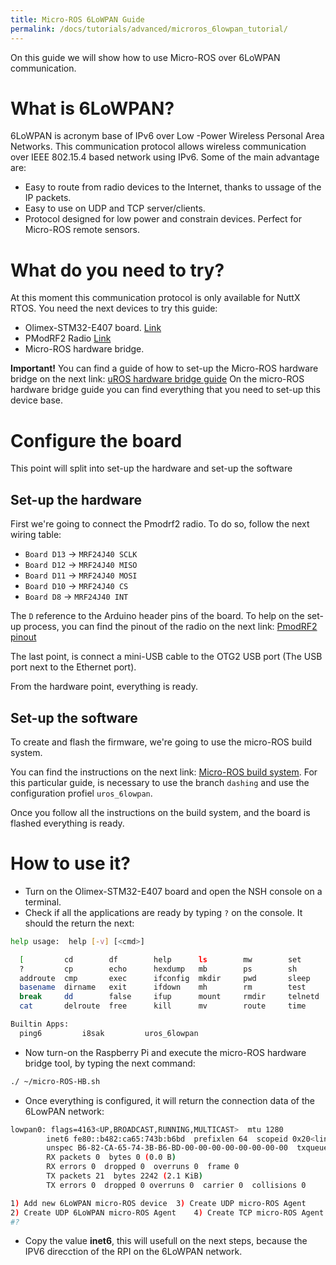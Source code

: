 ```yaml
---
title: Micro-ROS 6LoWPAN Guide 
permalink: /docs/tutorials/advanced/microros_6lowpan_tutorial/
---
```


On this guide we will show how to use Micro-ROS over 6LoWPAN communication.

# What is 6LoWPAN?

6LoWPAN is acronym base of IPv6 over Low -Power Wireless Personal Area Networks. This communication protocol allows wireless communication over IEEE 802.15.4 based network using IPv6.  Some of the main advantage are:
- Easy to route from radio devices to the Internet, thanks to ussage of the IP packets.
- Easy to use on UDP and TCP server/clients.
- Protocol designed for low power and constrain devices. Perfect for Micro-ROS remote sensors.

# What do you need to try?

At this moment this communication protocol is only available for NuttX RTOS. You need the next devices to try this guide:

- Olimex-STM32-E407 board. [Link](https://www.olimex.com/Products/ARM/ST/STM32-E407/open-source-hardware)
- PModRF2 Radio [Link](https://store.digilentinc.com/pmod-rf2-ieee-802-15-rf-transceiver/)
- Micro-ROS hardware bridge.

**Important!**
You can find a guide of how to set-up the Micro-ROS hardware bridge on the next link: [uROS hardware bridge guide](https://github.com/micro-ROS/micro-ROS-bridge_RPI/blob/new_bridge_tools/Readme.md)
On the micro-ROS hardware bridge guide you can find everything that you need to set-up this device base.

# Configure the board

This point will split into set-up the hardware and set-up the software

## Set-up the hardware
First we're going to connect the Pmodrf2 radio. To do so, follow the next wiring table:

- `Board D13` -> `MRF24J40 SCLK`
- `Board D12` -> `MRF24J40 MISO`
- `Board D11` -> `MRF24J40 MOSI`
- `Board D10` -> `MRF24J40 CS`
- `Board D8` -> `MRF24J40 INT`

The ``D`` reference to the Arduino header pins of the board.
To help on the set-up process, you can find the pinout of the radio on the next link: [PmodRF2 pinout](https://reference.digilentinc.com/reference/pmod/pmodrf2/start)

The last point, is connect a mini-USB cable to the OTG2 USB port (The USB port next to the Ethernet port).

From the hardware point, everything is ready.
## Set-up the software

To create and flash the firmware, we're going to use the micro-ROS build system.

You can find the instructions on the next link: [Micro-ROS build system](https://github.com/micro-ROS/micro-ros-build/blob/dashing/micro_ros_setup/README.md).
For this particular guide, is necessary to use the branch ``dashing`` and use the configuration profiel ``uros_6lowpan``.

Once you follow all the instructions on the build system, and the board is flashed everything is ready.

# How to use it?

- Turn on the Olimex-STM32-E407 board and open the NSH console on a terminal.
- Check if all the applications are ready by typing ``?`` on the console. It should the return the next:
```bash
help usage:  help [-v] [<cmd>]

  [         cd        df        help      ls        mw        set       true      
  ?         cp        echo      hexdump   mb        ps        sh        uname     
  addroute  cmp       exec      ifconfig  mkdir     pwd       sleep     umount    
  basename  dirname   exit      ifdown    mh        rm        test      unset     
  break     dd        false     ifup      mount     rmdir     telnetd   usleep    
  cat       delroute  free      kill      mv        route     time      xd        

Builtin Apps:
  ping6         i8sak         uros_6lowpan 
```
- Now turn-on the Raspberry Pi and execute the micro-ROS hardware bridge tool, by typing the next command:
```bash
./ ~/micro-ROS-HB.sh
```
- Once everything is configured, it will return the connection data of the 6LowPAN network:
```bash
lowpan0: flags=4163<UP,BROADCAST,RUNNING,MULTICAST>  mtu 1280
        inet6 fe80::b482:ca65:743b:b6bd  prefixlen 64  scopeid 0x20<link>
        unspec B6-82-CA-65-74-3B-B6-BD-00-00-00-00-00-00-00-00  txqueuelen 1000  (UNSPEC)
        RX packets 0  bytes 0 (0.0 B)
        RX errors 0  dropped 0  overruns 0  frame 0
        TX packets 21  bytes 2242 (2.1 KiB)
        TX errors 0  dropped 0 overruns 0  carrier 0  collisions 0

1) Add new 6LoWPAN micro-ROS device	 3) Create UDP micro-ROS Agent		  5) Create Serial micro-ROS Agent server
2) Create UDP 6LoWPAN micro-ROS Agent	 4) Create TCP micro-ROS Agent		  6) Quit
#? 

```
- Copy the value **inet6**, this will usefull on the next steps, because the IPV6 direcction of the RPI on the 6LoWPAN network.


